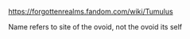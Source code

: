 https://forgottenrealms.fandom.com/wiki/Tumulus 

Name refers to site of the ovoid, not the ovoid its self